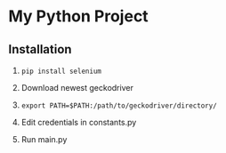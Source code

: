 # My Python Project

## Installation

1. `pip install selenium`

2. Download newest geckodriver

3. `export PATH=$PATH:/path/to/geckodriver/directory/`

4. Edit credentials in constants.py

5. Run main.py
